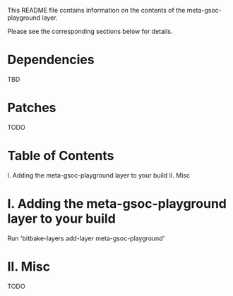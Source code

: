 This README file contains information on the contents of the meta-gsoc-playground layer.

Please see the corresponding sections below for details.

Dependencies
============

TBD

Patches
=======

TODO

Table of Contents
=================

  I. Adding the meta-gsoc-playground layer to your build
 II. Misc


I. Adding the meta-gsoc-playground layer to your build
=================================================

Run 'bitbake-layers add-layer meta-gsoc-playground'

II. Misc
========

TODO
